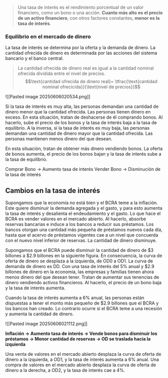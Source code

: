> Una tasa de interés es el rendimiento porcentual de un valor financiero, como un bono o una acción. **Cuanto más alto es el precio de un activo financiero**, con otros factores constantes, **menor es la tasa de interés**.

### Equilibrio en el mercado de dinero 

La tasa de interés se determina por la oferta y la demanda de dinero. La cantidad ofrecida de dinero es determinada por las acciones del sistema bancario y el banco central. 

> La cantidad ofrecida de dinero real es igual a la cantidad nominal ofrecida dividida entre el nivel de precios. $$\text{cantidad ofrecida de dinero real}= \tfrac{\text{cantidad nominal ofrecicida}}{\text{nivel de precios}}$$

![[Pasted image 20250606020534.png]]

Si la tasa de interés es muy alta, las personas demandan una cantidad de dinero menor que la cantidad ofrecida. Las personas tienen dinero en exceso. En esta situación, tratan de deshacerse de él comprando bonos. Al hacerlo, sube el precio de los bonos y la tasa de interés baja a la tasa de equilibrio. A la inversa, si la tasa de interés es muy baja, las personas demandan una cantidad de dinero mayor que la cantidad ofrecida. Las personas mantienen menos dinero del que desean.

 En esta situación, tratan de obtener más dinero vendiendo bonos. La oferta de bonos aumenta, el precio de los bonos bajan y la tasa de interés sube a la tasa de equilibrio.
 
 Comprar Bono -> Aumento tasa de interés
Vender Bono -> Disminución de la tasa de interés
## Cambios en la tasa de interés

Supongamos que la economía no está bien y el BCRA teme a la inflación. Este quiere disminuir la demanda agregada y el gasto, y para esto aumenta la tasa de interés y desalienta el endeudamiento y el gasto. Lo que hace el BCRA es vender valores en el mercado abierto. Al hacerlo, absorbe reservas bancarias e induce a los bancos a reducir sus préstamos. Los bancos otorgan una cantidad más pequeña de préstamos nuevos cada día, hasta que el acervo de préstamos vigentes cae a un nivel que concuerda con el nuevo nivel inferior de reservas. La cantidad de dinero disminuye.

Supongamos que el BCRA puede disminuir la cantidad de dinero de $3 billones a $2.9 billones en la siguiente figura. En consecuencia, la curva de oferta de dinero se desplaza a
la izquierda, de OD0 a OD1. La curva de demanda de dinero es DD. Con una tasa de interés del 5% anual y $2.9 billones de dinero en la economía, las empresas y familias tienen ahora
menos dinero del que desean tener. Tratan de aumentar sus tenencias de dinero vendiendo activos financieros. Al hacerlo, el precio de un bono baja y la tasa de interés aumenta.

Cuando la tasa de interés aumenta a 6% anual, las personas están dispuestas a tener el monto más pequeño de $2.9 billones que el BCRA y los bancos han creado. Lo contrario ocurre si el BCRA teme a una recesión y aumenta la cantidad de dinero. 

![[Pasted image 20250606021112.png]]

**Inflación -> Aumento tasa de interés -> Vende bonos para disminuir los préstamos -> Menor cantidad de reservas -> OD se traslada hacia la izquierda**

Una venta de valores en el mercado abierto desplaza la curva de oferta de dinero a la izquierda, a OD1, y la tasa de interés aumenta a 6% anual. Una compra de valores en el mercado abierto desplaza la curva de oferta de dinero a la derecha, a OD2, y la tasa de interés cae a 4%. 

